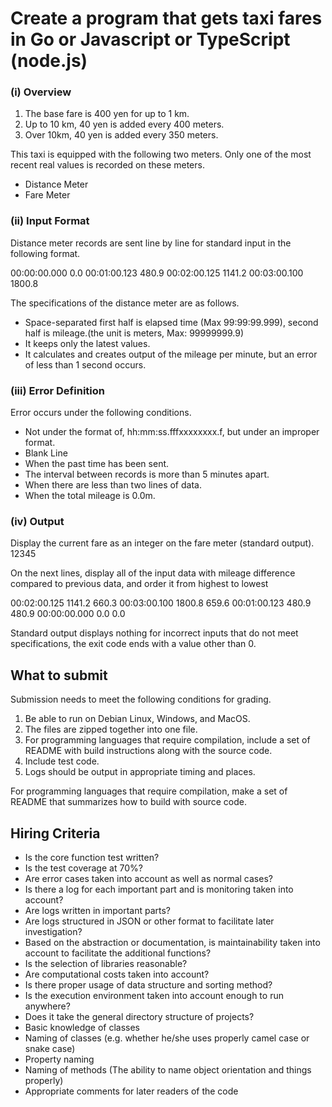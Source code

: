 # Create a program that gets taxi fares in Go or Javascript or TypeScript (node.js)

### (i) Overview

1. The base fare is 400 yen for up to 1 km.
2. Up to 10 km, 40 yen is added every 400 meters.
3. Over 10km, 40 yen is added every 350 meters.

This taxi is equipped with the following two meters. Only one of the most recent real values is
recorded on these meters.

- Distance Meter
- Fare Meter
    
    

### (ii) Input Format

Distance meter records are sent line by line for standard input in the following format.

00:00:00.000 0.0
00:01:00.123 480.9
00:02:00.125 1141.2
00:03:00.100 1800.8

The specifications of the distance meter are as follows.

- Space-separated first half is elapsed time (Max 99:99:99.999), second half is mileage.(the unit is meters, Max: 99999999.9)
- It keeps only the latest values.
- It calculates and creates output of the mileage per minute, but an error of less than 1
second occurs.
    
    

### (iii) Error Definition

Error occurs under the following conditions.

- Not under the format of, hh:mm:ss.fff<SPACE>xxxxxxxx.f<LF>, but under an improper
format.
- Blank Line
- When the past time has been sent.
- The interval between records is more than 5 minutes apart.
- When there are less than two lines of data.
- When the total mileage is 0.0m.

### (iv) Output

Display the current fare as an integer on the fare meter (standard output).
12345

On the next lines, display all of the input data with mileage difference compared to previous data, and order it from highest to lowest

00:02:00.125 1141.2 660.3
00:03:00.100 1800.8 659.6
00:01:00.123 480.9 480.9
00:00:00.000 0.0 0.0

Standard output displays nothing for incorrect inputs that do not meet specifications, the exit code ends with a value other than 0.

## What to submit

Submission needs to meet the following conditions for grading.

1. Be able to run on Debian Linux, Windows, and MacOS.
2. The files are zipped together into one file.
3. For programming languages that require compilation, include a set of README with build instructions along with the source code.
4. Include test code. 
5. Logs should be output in appropriate timing and places.

For programming languages that require compilation, make a set of README that summarizes how to build with source code.

## Hiring Criteria

- Is the core function test written?
- Is the test coverage at 70%?
- Are error cases taken into account as well as normal cases?
- Is there a log for each important part and is monitoring taken into account?
- Are logs written in important parts?
- Are logs structured in JSON or other format to facilitate later investigation?
- Based on the abstraction or documentation, is maintainability taken into account to facilitate the additional functions?
- Is the selection of libraries reasonable?
- Are computational costs taken into account?
- Is there proper usage of data structure and sorting method?
- Is the execution environment taken into account enough to run anywhere?
- Does it take the general directory structure of projects?
- Basic knowledge of classes
- Naming of classes (e.g. whether he/she uses properly camel case or snake case)
- Property naming
- Naming of methods (The ability to name object orientation and things properly)
- Appropriate comments for later readers of the code
